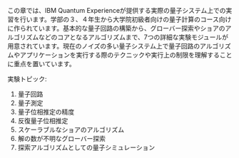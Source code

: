 この章では、IBM Quantum Experienceが提供する実際の量子システム上での実習を行います。学部の３、４年生から大学院初級者向けの量子計算のコース向けに作られています。基本的な量子回路の構築から、グローバー探索やショアのアルゴリズムなどのコアとなるアルゴリズムまで、7つの詳細な実験モジュールが用意されています。現在のノイズの多い量子システム上で量子回路のアルゴリズムやアプリケーションを実行する際のテクニックや実行上の制限を理解することに重点を置いています。

実験トピック:
1. 量子回路
2. 量子測定 
3. 量子位相推定の精度 
4. 反復量子位相推定  
5. スケーラブルなショアのアルゴリズム
6. 解の数が不明なグローバー探索
7. 探索アルゴリズムとしての量子シミュレーション


